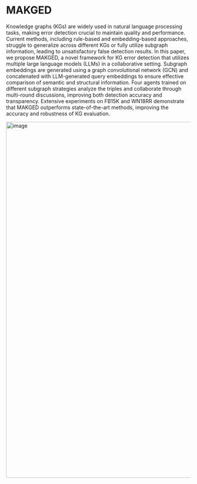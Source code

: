 # MAKGED

Knowledge graphs (KGs) are widely used in natural language processing tasks, making error detection crucial to maintain quality and performance. Current methods, including rule-based and embedding-based approaches, struggle to generalize across different KGs or fully utilize subgraph information, leading to unsatisfactory false detection results.
In this paper, we propose MAKGED, a novel framework for KG error detection that utilizes multiple large language models (LLMs) in a collaborative setting. Subgraph embeddings are generated using a graph convolutional network (GCN) and concatenated with LLM-generated query embeddings to ensure effective comparison of semantic and structural information. Four agents trained on different subgraph strategies analyze the triples and collaborate through multi-round discussions, improving both detection accuracy and transparency.
Extensive experiments on FB15K and WN18RR demonstrate that MAKGED outperforms state-of-the-art methods, improving the accuracy and robustness of KG evaluation. 

<img width="972" alt="image" src="https://github.com/user-attachments/assets/ba8afcb0-a0f0-4622-8478-c0bd80884dc5">
